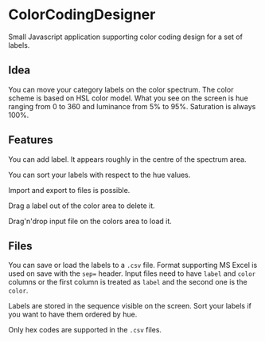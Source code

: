 # ColorCodingDesigner
Small Javascript application supporting color coding design for a set of labels.

Idea
---
You can move your category labels on the color spectrum.
The color scheme is based on HSL color model.
What you see on the screen is hue ranging from 0 to 360
and luminance from 5% to 95%. Saturation is always 100%.

Features
---
You can add label. It appears roughly in the centre of the spectrum area.

You can sort your labels with respect to the hue values.

Import and export to files is possible.

Drag a label out of the color area to delete it.

Drag'n'drop input file on the colors area to load it.

Files
---
You can save or load the labels to a `.csv` file.
Format supporting MS Excel is used on save with the `sep=` header.
Input files need to have `label` and `color` columns
or the first column is treated as `label` and the second one is the `color`.

Labels are stored in the sequence visible on the screen.
Sort your labels if you want to have them ordered by hue.

Only hex codes are supported in the `.csv` files.
